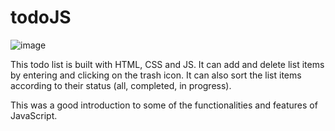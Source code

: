 # todoJS

![image](https://user-images.githubusercontent.com/56273897/149578616-ee6a8948-b625-4818-97c4-ee913cd943e4.png)

This todo list is built with HTML, CSS and JS. It can add and delete list items by entering and clicking on the trash icon. It can also sort the list items according to their status (all, completed, in progress).

This was a good introduction to some of the functionalities and features of JavaScript.
